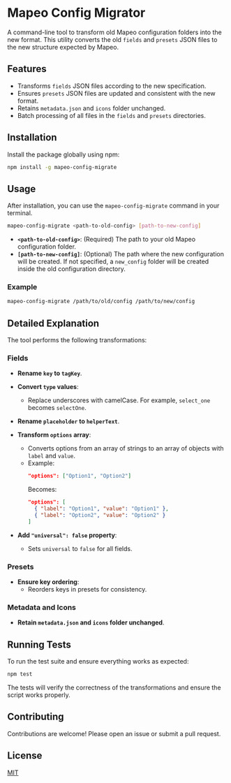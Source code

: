 # Mapeo Config Migrator

A command-line tool to transform old Mapeo configuration folders into the new format. This utility converts the old `fields` and `presets` JSON files to the new structure expected by Mapeo.

## Features

- Transforms `fields` JSON files according to the new specification.
- Ensures `presets` JSON files are updated and consistent with the new format.
- Retains `metadata.json` and `icons` folder unchanged.
- Batch processing of all files in the `fields` and `presets` directories.

## Installation

Install the package globally using npm:

```bash
npm install -g mapeo-config-migrate
```

## Usage

After installation, you can use the `mapeo-config-migrate` command in your terminal.

```bash
mapeo-config-migrate <path-to-old-config> [path-to-new-config]
```

- **`<path-to-old-config>`**: (Required) The path to your old Mapeo configuration folder.
- **`[path-to-new-config]`**: (Optional) The path where the new configuration will be created. If not specified, a `new_config` folder will be created inside the old configuration directory.

### Example

```bash
mapeo-config-migrate /path/to/old/config /path/to/new/config
```

## Detailed Explanation

The tool performs the following transformations:

### Fields

- **Rename `key` to `tagKey`**.

- **Convert `type` values**:
  - Replace underscores with camelCase. For example, `select_one` becomes `selectOne`.

- **Rename `placeholder` to `helperText`**.

- **Transform `options` array**:
  - Converts options from an array of strings to an array of objects with `label` and `value`.
  - Example:
    ```json
    "options": ["Option1", "Option2"]
    ```
    Becomes:
    ```json
    "options": [
      { "label": "Option1", "value": "Option1" },
      { "label": "Option2", "value": "Option2" }
    ]
    ```

- **Add `"universal": false` property**:
  - Sets `universal` to `false` for all fields.

### Presets

- **Ensure key ordering**:
  - Reorders keys in presets for consistency.

### Metadata and Icons

- **Retain `metadata.json` and `icons` folder unchanged**.

## Running Tests

To run the test suite and ensure everything works as expected:

```bash
npm test
```

The tests will verify the correctness of the transformations and ensure the script works properly.

## Contributing

Contributions are welcome! Please open an issue or submit a pull request.

## License

[MIT](LICENSE)